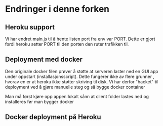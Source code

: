 # Endringer i denne forken

## Heroku support

Vi har endret main.js til å hente listen port fra env var PORT. 
Dette er gjort fordi heroku setter PORT til den porten den ruter trafikken til.

## Deployment med docker

Den originale docker filen prøver å støtte at serveren laster 
ned en GUI app under oppstart (installasjonsscript). Dette fungerer ikke av flere grunner
, hvorav en er at heroku ikke støtter skriving til disk. 
Vi har derfor "hacket" til deployment ved å gjøre manuelle steg og så bygge docker container

Man må først kjøre opp appen lokalt sånn at client folder lastes ned og installeres før man bygger docker

## Docker deployment på Heroku




